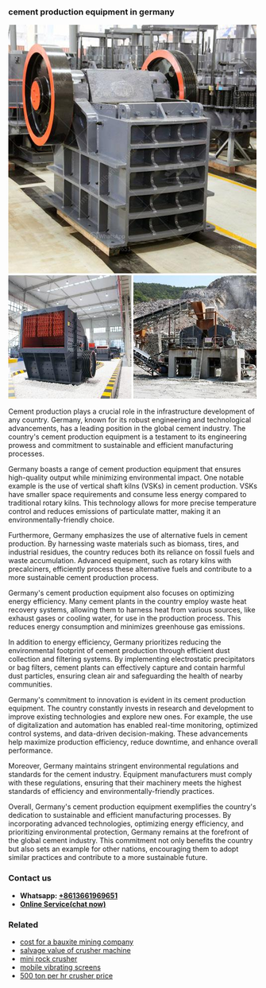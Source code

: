 <h3>cement production equipment in germany</h3><img src='1708332554.jpg' alt=''><p>Cement production plays a crucial role in the infrastructure development of any country. Germany, known for its robust engineering and technological advancements, has a leading position in the global cement industry. The country's cement production equipment is a testament to its engineering prowess and commitment to sustainable and efficient manufacturing processes.</p><p>Germany boasts a range of cement production equipment that ensures high-quality output while minimizing environmental impact. One notable example is the use of vertical shaft kilns (VSKs) in cement production. VSKs have smaller space requirements and consume less energy compared to traditional rotary kilns. This technology allows for more precise temperature control and reduces emissions of particulate matter, making it an environmentally-friendly choice.</p><p>Furthermore, Germany emphasizes the use of alternative fuels in cement production. By harnessing waste materials such as biomass, tires, and industrial residues, the country reduces both its reliance on fossil fuels and waste accumulation. Advanced equipment, such as rotary kilns with precalciners, efficiently process these alternative fuels and contribute to a more sustainable cement production process.</p><p>Germany's cement production equipment also focuses on optimizing energy efficiency. Many cement plants in the country employ waste heat recovery systems, allowing them to harness heat from various sources, like exhaust gases or cooling water, for use in the production process. This reduces energy consumption and minimizes greenhouse gas emissions.</p><p>In addition to energy efficiency, Germany prioritizes reducing the environmental footprint of cement production through efficient dust collection and filtering systems. By implementing electrostatic precipitators or bag filters, cement plants can effectively capture and contain harmful dust particles, ensuring clean air and safeguarding the health of nearby communities.</p><p>Germany's commitment to innovation is evident in its cement production equipment. The country constantly invests in research and development to improve existing technologies and explore new ones. For example, the use of digitalization and automation has enabled real-time monitoring, optimized control systems, and data-driven decision-making. These advancements help maximize production efficiency, reduce downtime, and enhance overall performance.</p><p>Moreover, Germany maintains stringent environmental regulations and standards for the cement industry. Equipment manufacturers must comply with these regulations, ensuring that their machinery meets the highest standards of efficiency and environmentally-friendly practices.</p><p>Overall, Germany's cement production equipment exemplifies the country's dedication to sustainable and efficient manufacturing processes. By incorporating advanced technologies, optimizing energy efficiency, and prioritizing environmental protection, Germany remains at the forefront of the global cement industry. This commitment not only benefits the country but also sets an example for other nations, encouraging them to adopt similar practices and contribute to a more sustainable future.</p><h3>Contact us</h3><ul><li><strong>Whatsapp:&nbsp;<a href="https://wa.me/8613661969651">+8613661969651</a></strong></li><li><a href="https://swt.shibang-china.com/?git&amp;zhl&amp;cement production equipment in germany"><strong>Online Service(chat now)</strong></a></li></ul><h3>Related</h3><ul><li><a href='cost for a bauxite mining company.md'>cost for a bauxite mining company</a></li><li><a href='salvage value of crusher machine.md'>salvage value of crusher machine</a></li><li><a href='mini rock crusher.md'>mini rock crusher</a></li><li><a href='mobile vibrating screens.md'>mobile vibrating screens</a></li><li><a href='500 ton per hr crusher price.md'>500 ton per hr crusher price</a></li></ul>